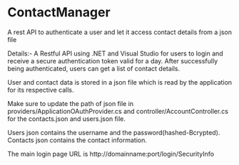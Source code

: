 # ContactManager
A rest API to authenticate a user and let it access contact details from a json file

Details:-
A Restful API using .NET and Visual Studio for users to login and receive a secure authentication token valid for a day.
After successfully being authenticated, users can get a list of contact details.

User and contact data is stored in a json file which is read by the application for its respective calls.

Make sure to update the path of json file in providers/ApplicationOAuthProvider.cs and controller/AccountController.cs for the contacts.json and users.json file.

Users json contains the username and the password(hashed-Bcrypted).
Contacts json contains the contact information.

The main login page URL is http://domainname:port/login/SecurityInfo
